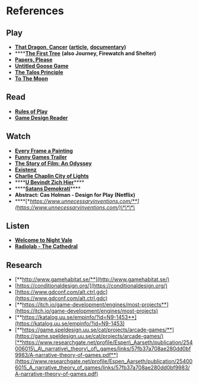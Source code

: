 # References

## Play

* [**That Dragon, Cancer**](http://www.thatdragoncancer.com/) **\(**[**article**](https://www.wired.com/2016/01/that-dragon-cancer/)**,** [**documentary**](http://www.thankyouforplayingfilm.com/)**\)**
* \*\*\*\*[**The First Tree**](https://store.steampowered.com/app/555150/The_First_Tree/) **\(also Journey, Firewatch and Shelter\)**
* [**Papers, Please**](https://papersplea.se/)
* [**Untitled Goose Game**](https://goose.game/)
* [**The Talos Principle**](https://store.steampowered.com/app/257510/The_Talos_Principle/)
* [**To The Moon**](https://store.steampowered.com/app/206440/To_the_Moon/)

## Read

* [**Rules of Play**](https://en.wikipedia.org/wiki/Rules_of_Play)
* [**Game Design Reader**](https://www.adlibris.com/se/e-bok/game-design-reader-9780262303170)

## Watch

* [**Every Frame a Painting**](https://www.youtube.com/user/everyframeapainting)
* [**Funny Games Trailer**](https://www.youtube.com/watch?v=_3o49aoh8t8&t=41s)
* [**The Story of Film: An Odyssey**](https://www.imdb.com/title/tt2044056/)
* [**Existenz**](https://youtu.be/IEuykd38iNE)
* [**Charlie Chaplin City of Lights**](https://www.youtube.com/watch?v=TkF1we_DeCQ)
* \*\*\*\*[**U Bevindt Zich Hier**](https://vimeo.com/62416902)\*\*\*\*
* \*\*\*\*[**Satans Demokrati**](https://www.youtube.com/watch?v=U49Gm0K-dds)\*\*\*\*
* **Abstract: Cas Holman - Design for Play \(Netflix\)**
* \*\*\*\*[**https://www.unnecessaryinventions.com/**](https://www.unnecessaryinventions.com/)\*\*\*\*

## Listen

* [**Welcome to Night Vale**](https://podcasts.apple.com/us/podcast/welcome-to-night-vale/id536258179?mt=2)
* [**Radiolab - The Cathedral**](https://www.wnycstudios.org/podcasts/radiolab/articles/cathedral)

## Research

* [**http://www.gamehabitat.se/**](http://www.gamehabitat.se/)
* [https://conditionaldesign.org/](https://conditionaldesign.org/)
* [https://www.gdconf.com/alt.ctrl.gdc](https://www.gdconf.com/alt.ctrl.gdc)
* [**https://itch.io/game-development/engines/most-projects**](https://itch.io/game-development/engines/most-projects)
* [**https://katalog.uu.se/empinfo/?id=N9-1453**](https://katalog.uu.se/empinfo/?id=N9-1453)
* [**https://game.speldesign.uu.se/cat/projects/arcade-games/**](https://game.speldesign.uu.se/cat/projects/arcade-games/)[**https://www.researchgate.net/profile/Espen\_Aarseth/publication/254006015\_A\_narrative\_theory\_of\_games/links/57fb37a708ae280dd0bf9983/A-narrative-theory-of-games.pdf**](https://www.researchgate.net/profile/Espen_Aarseth/publication/254006015_A_narrative_theory_of_games/links/57fb37a708ae280dd0bf9983/A-narrative-theory-of-games.pdf)

